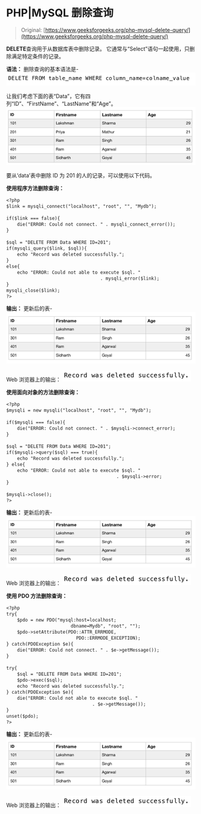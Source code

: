 # PHP|MySQL 删除查询

> Original: [https://www.geeksforgeeks.org/php-mysql-delete-query/](https://www.geeksforgeeks.org/php-mysql-delete-query/)

**DELETE**查询用于从数据库表中删除记录。
它通常与“Select”语句一起使用，只删除满足特定条件的记录。

**语法：**
删除查询的基本语法是-
![](img/4d472be5bb67fc8e08ba4c33db80aeb9.png)

让我们考虑下面的表“Data”，它有四列“ID”、“FirstName”、“LastName”和“Age”。
![](img/1f14a149e3fc9da8be7fa7da56f3e134.png)

要从‘data’表中删除 ID 为 201 的人的记录，可以使用以下代码。

**使用程序方法删除查询：**

```
<?php
$link = mysqli_connect("localhost", "root", "", "Mydb");

if($link === false){
    die("ERROR: Could not connect. " . mysqli_connect_error());
}

$sql = "DELETE FROM Data WHERE ID=201";
if(mysqli_query($link, $sql)){
    echo "Record was deleted successfully.";
} 
else{
    echo "ERROR: Could not able to execute $sql. " 
                                   . mysqli_error($link);
}
mysqli_close($link);
?>
```

**输出：**
更新后的表-
![](img/7819b41f03a956ba9b60e353195900c0.png)

Web 浏览器上的输出：
![](img/740ca9f8f9bc400788c29282bd921a52.png)

**使用面向对象的方法删除查询：**

```
<?php
$mysqli = new mysqli("localhost", "root", "", "Mydb");

if($mysqli === false){
    die("ERROR: Could not connect. " . $mysqli->connect_error);
}

$sql = "DELETE FROM Data WHERE ID=201";
if($mysqli->query($sql) === true){
    echo "Record was deleted successfully.";
} else{
    echo "ERROR: Could not able to execute $sql. " 
                                         . $mysqli->error;
}

$mysqli->close();
?>
```

**输出：**
更新后的表-
![](img/7819b41f03a956ba9b60e353195900c0.png)

Web 浏览器上的输出：
![](img/740ca9f8f9bc400788c29282bd921a52.png)

**使用 PDO 方法删除查询：**

```
<?php
try{
    $pdo = new PDO("mysql:host=localhost;
                        dbname=Mydb", "root", "");
    $pdo->setAttribute(PDO::ATTR_ERRMODE, 
                          PDO::ERRMODE_EXCEPTION);
} catch(PDOException $e){
    die("ERROR: Could not connect. " . $e->getMessage());
}

try{
    $sql = "DELETE FROM Data WHERE ID=201";
    $pdo->exec($sql);
    echo "Record was deleted successfully.";
} catch(PDOException $e){
    die("ERROR: Could not able to execute $sql. "
                                . $e->getMessage());
}
unset($pdo);
?>
```

**输出：**
更新后的表-
![](img/7819b41f03a956ba9b60e353195900c0.png)

Web 浏览器上的输出：
![](img/740ca9f8f9bc400788c29282bd921a52.png)